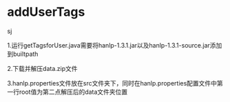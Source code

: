 # addUserTags
sj

1.运行getTagsforUser.java需要将hanlp-1.3.1.jar以及hanlp-1.3.1-source.jar添加到builtpath


2.下载并解压data.zip文件


3.hanlp.properties文件放在src文件夹下，同时在hanlp.properties配置文件中第一行root值为第二点解压后的data文件夹位置
